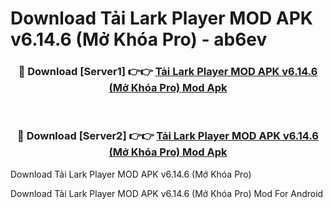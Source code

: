 # Download Tải Lark Player MOD APK v6.14.6 (Mở Khóa Pro) - ab6ev


<div align="center">
<h3>🔴 Download [Server1] 👉👉 <a href="https://apk-comot.site?title=Tải_Lark_Player_MOD_APK_v6.14.6_(Mở_Khóa_Pro)">Tải Lark Player MOD APK v6.14.6 (Mở Khóa Pro) Mod Apk</a></h3><br>
<h3>🔴 Download [Server2] 👉👉 <a href="https://apk-comot.site?title=Tải_Lark_Player_MOD_APK_v6.14.6_(Mở_Khóa_Pro)">Tải Lark Player MOD APK v6.14.6 (Mở Khóa Pro) Mod Apk</a></h3>
</div>



Download Tải Lark Player MOD APK v6.14.6 (Mở Khóa Pro) 

Download Tải Lark Player MOD APK v6.14.6 (Mở Khóa Pro) Mod For Android